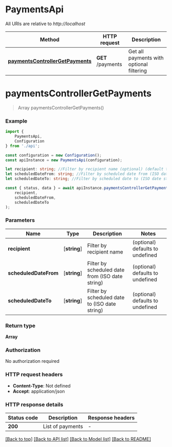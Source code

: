 # PaymentsApi

All URIs are relative to *http://localhost*

|Method | HTTP request | Description|
|------------- | ------------- | -------------|
|[**paymentsControllerGetPayments**](#paymentscontrollergetpayments) | **GET** /payments | Get all payments with optional filtering|

# **paymentsControllerGetPayments**
> Array<PaymentResponseDto> paymentsControllerGetPayments()


### Example

```typescript
import {
    PaymentsApi,
    Configuration
} from './api';

const configuration = new Configuration();
const apiInstance = new PaymentsApi(configuration);

let recipient: string; //Filter by recipient name (optional) (default to undefined)
let scheduledDateFrom: string; //Filter by scheduled date from (ISO date string) (optional) (default to undefined)
let scheduledDateTo: string; //Filter by scheduled date to (ISO date string) (optional) (default to undefined)

const { status, data } = await apiInstance.paymentsControllerGetPayments(
    recipient,
    scheduledDateFrom,
    scheduledDateTo
);
```

### Parameters

|Name | Type | Description  | Notes|
|------------- | ------------- | ------------- | -------------|
| **recipient** | [**string**] | Filter by recipient name | (optional) defaults to undefined|
| **scheduledDateFrom** | [**string**] | Filter by scheduled date from (ISO date string) | (optional) defaults to undefined|
| **scheduledDateTo** | [**string**] | Filter by scheduled date to (ISO date string) | (optional) defaults to undefined|


### Return type

**Array<PaymentResponseDto>**

### Authorization

No authorization required

### HTTP request headers

 - **Content-Type**: Not defined
 - **Accept**: application/json


### HTTP response details
| Status code | Description | Response headers |
|-------------|-------------|------------------|
|**200** | List of payments |  -  |

[[Back to top]](#) [[Back to API list]](../README.md#documentation-for-api-endpoints) [[Back to Model list]](../README.md#documentation-for-models) [[Back to README]](../README.md)

